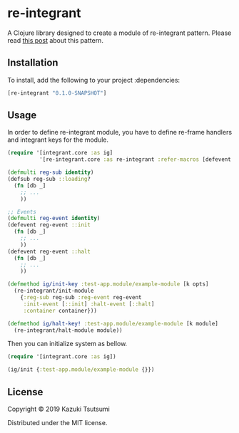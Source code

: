 # re-integrant

A Clojure library designed to create a module of re-integrant pattern.
Please read [this post](https://223kazuki.github.io/re-integrant-app.html) about this pattern.

## Installation
To install, add the following to your project :dependencies:

```clojure
[re-integrant "0.1.0-SNAPSHOT"]
```

## Usage

In order to define re-integrant module, you have to define re-frame handlers and integrant keys for the module.

```clojure:module/example_module.cljs
(require '[integrant.core :as ig]
          '[re-integrant.core :as re-integrant :refer-macros [defevent defsub deffx]])

(defmulti reg-sub identity)
(defsub reg-sub ::loading?
  (fn [db _]
    ;; ...
    ))

;; Events
(defmulti reg-event identity)
(defevent reg-event ::init
  (fn [db _]
    ;; ...
    ))
(defevent reg-event ::halt
  (fn [db _]
    ;; ...
    ))

(defmethod ig/init-key :test-app.module/example-module [k opts]
  (re-integrant/init-module
    {:reg-sub reg-sub :reg-event reg-event
     :init-event [::init] :halt-event [::halt]
     :container container}))

(defmethod ig/halt-key! :test-app.module/example-module [k module]
  (re-integrant/halt-module module))
```

Then you can initialize system as bellow.

```clojure:config.cljs
(require '[integrant.core :as ig])

(ig/init {:test-app.module/example-module {}})
```

## License

Copyright © 2019 Kazuki Tsutsumi

Distributed under the MIT license.